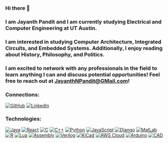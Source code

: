 ### Hi there 👋

### I am Jayanth Pandit and I am currently studying Electrical and Computer Engineering at UT Austin. 

### I am interested in studying Computer Architecture, Integrated Circuits, and Embedded Systems. Additionally, I enjoy reading about History, Philosophy, and Politics.

### I am excited to network with any professionals in the field to learn anything I can and discuss potential opportunities! Feel free to reach out at JayanthNPandit@GMail.com!

### Connections:
[![GitHub](https://img.shields.io/badge/GitHub-000000?style=for-the-badge&logo=GitHub&logoColor=white)](https://github.com/JayanthNPandit)
[![LinkedIn](https://img.shields.io/badge/LinkedIn-000000?style=for-the-badge&logo=LinkedIn&logoColor=blue)](https://www.linkedin.com/in/jayanth-pandit/)

### Technologies:
[![Java](https://img.shields.io/badge/Java-007396?style=for-the-badge&logo=java&logoColor=white)](https://www.java.com/)
[![React](https://img.shields.io/badge/React-61DAFB?style=for-the-badge&logo=react&logoColor=white)](https://reactjs.org/)
[![C](https://img.shields.io/badge/C-00599C?style=for-the-badge&logo=c&logoColor=white)](https://en.wikipedia.org/wiki/C_(programming_language))
[![C++](https://img.shields.io/badge/C++-00599C?style=for-the-badge&logo=c%2B%2B&logoColor=white)](https://www.cplusplus.com/)
[![Python](https://img.shields.io/badge/Python-3776AB?style=for-the-badge&logo=python&logoColor=white)](https://www.python.org/)
[![JavaScript](https://img.shields.io/badge/JavaScript-F7DF1E?style=for-the-badge&logo=javascript&logoColor=black)](https://developer.mozilla.org/en-US/docs/Web/JavaScript)
[![Django](https://img.shields.io/badge/Django-092E20?style=for-the-badge&logo=django&logoColor=white)](https://www.djangoproject.com/)
[![MatLab](https://img.shields.io/badge/MatLab-0076A8?style=for-the-badge&logo=mathworks&logoColor=white)](https://www.mathworks.com/products/matlab.html)
[![R](https://img.shields.io/badge/R-276DC3?style=for-the-badge&logo=r&logoColor=white)](https://www.r-project.org/)
[![Lua](https://img.shields.io/badge/Lua-2C2D72?style=for-the-badge&logo=lua&logoColor=white)](https://www.lua.org/)
[![Assembly](https://img.shields.io/badge/Assembly-000000?style=for-the-badge&logo=assemblyscript&logoColor=white)](https://en.wikipedia.org/wiki/Assembly_language)
[![Verilog](https://img.shields.io/badge/Verilog-41AA95?style=for-the-badge&logo=verilog&logoColor=white)](https://en.wikipedia.org/wiki/Verilog)
[![KiCad](https://img.shields.io/badge/KiCad-4F2F4F?style=for-the-badge&logo=kicad&logoColor=white)](https://www.kicad.org/)
[![AWS Cloud](https://img.shields.io/badge/AWS_Cloud-232F3E?style=for-the-badge&logo=amazonaws&logoColor=white)](https://aws.amazon.com/)
[![Arduino](https://img.shields.io/badge/Arduino-00979D?style=for-the-badge&logo=arduino&logoColor=white)](https://www.arduino.cc/)
[![CAD](https://img.shields.io/badge/CAD-00599C?style=for-the-badge&logo=autodesk&logoColor=white)](https://www.autodesk.com/solutions/cad-software)


<!--

**JayanthNPandit/JayanthNPandit** is a ✨ _special_ ✨ repository because its `README.md` (this file) appears on your GitHub profile.

Here are some ideas to get you started:

- 🔭 I’m currently working on ...
- 🌱 I’m currently learning ...
- 👯 I’m looking to collaborate on ...
- 🤔 I’m looking for help with ...
- 💬 Ask me about ...
- 📫 How to reach me: ...
- 😄 Pronouns: ...
- ⚡ Fun fact: ...
-->
